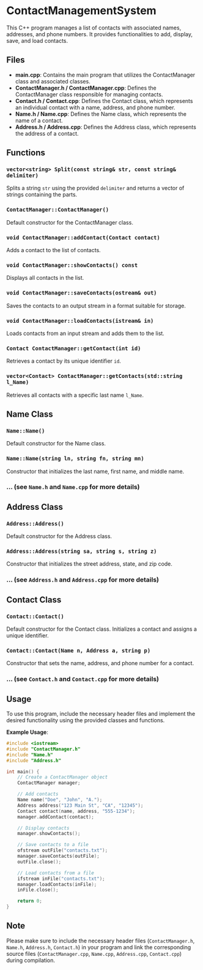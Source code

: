# ContactManagementSystem
This C++ program manages a list of contacts with associated names, addresses, and phone numbers. It provides functionalities to add, display, save, and load contacts.
## Files

- **main.cpp**: Contains the main program that utilizes the ContactManager class and associated classes.
- **ContactManager.h / ContactManager.cpp**: Defines the ContactManager class responsible for managing contacts.
- **Contact.h / Contact.cpp**: Defines the Contact class, which represents an individual contact with a name, address, and phone number.
- **Name.h / Name.cpp**: Defines the Name class, which represents the name of a contact.
- **Address.h / Address.cpp**: Defines the Address class, which represents the address of a contact.

## Functions

### `vector<string> Split(const string& str, const string& delimiter)`

Splits a string `str` using the provided `delimiter` and returns a vector of strings containing the parts.

### `ContactManager::ContactManager()`

Default constructor for the ContactManager class.

### `void ContactManager::addContact(Contact contact)`

Adds a contact to the list of contacts.

### `void ContactManager::showContacts() const`

Displays all contacts in the list.

### `void ContactManager::saveContacts(ostream& out)`

Saves the contacts to an output stream in a format suitable for storage.

### `void ContactManager::loadContacts(istream& in)`

Loads contacts from an input stream and adds them to the list.

### `Contact ContactManager::getContact(int id)`

Retrieves a contact by its unique identifier `id`.

### `vector<Contact> ContactManager::getContacts(std::string l_Name)`

Retrieves all contacts with a specific last name `l_Name`.

## Name Class

### `Name::Name()`

Default constructor for the Name class.

### `Name::Name(string ln, string fn, string mn)`

Constructor that initializes the last name, first name, and middle name.

### ... (see `Name.h` and `Name.cpp` for more details)

## Address Class

### `Address::Address()`

Default constructor for the Address class.

### `Address::Address(string sa, string s, string z)`

Constructor that initializes the street address, state, and zip code.

### ... (see `Address.h` and `Address.cpp` for more details)

## Contact Class

### `Contact::Contact()`

Default constructor for the Contact class. Initializes a contact and assigns a unique identifier.

### `Contact::Contact(Name n, Address a, string p)`

Constructor that sets the name, address, and phone number for a contact.

### ... (see `Contact.h` and `Contact.cpp` for more details)

## Usage

To use this program, include the necessary header files and implement the desired functionality using the provided classes and functions.

**Example Usage**:

```cpp
#include <iostream>
#include "ContactManager.h"
#include "Name.h"
#include "Address.h"

int main() {
    // Create a ContactManager object
    ContactManager manager;

    // Add contacts
    Name name("Doe", "John", "A.");
    Address address("123 Main St", "CA", "12345");
    Contact contact(name, address, "555-1234");
    manager.addContact(contact);

    // Display contacts
    manager.showContacts();

    // Save contacts to a file
    ofstream outFile("contacts.txt");
    manager.saveContacts(outFile);
    outFile.close();

    // Load contacts from a file
    ifstream inFile("contacts.txt");
    manager.loadContacts(inFile);
    inFile.close();

    return 0;
}
```

## Note

Please make sure to include the necessary header files (`ContactManager.h`, `Name.h`, `Address.h`, `Contact.h`) in your program and link the corresponding source files (`ContactManager.cpp`, `Name.cpp`, `Address.cpp`, `Contact.cpp`) during compilation.
